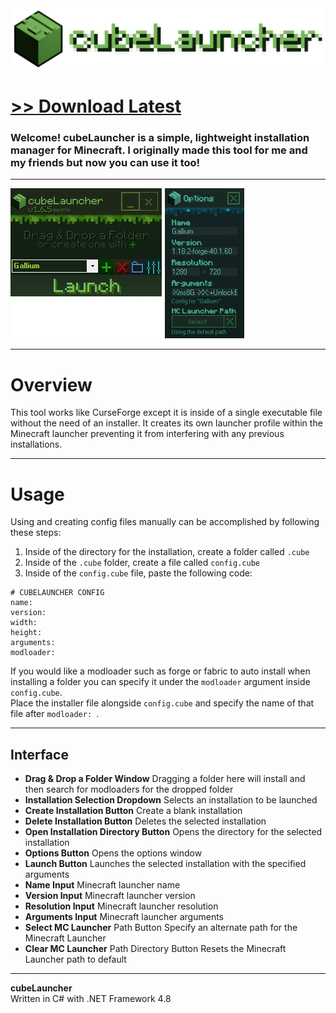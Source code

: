 <img src="assets/images/readmebanner.png">

# [<b>>> Download Latest</b>](https://github.com/o7q/cubeLauncher/releases/download/v1.6.5/cubeLauncher.exe)
<h3>Welcome! cubeLauncher is a simple, lightweight installation manager for Minecraft. I originally made this tool for me and my friends but now you can use it too!</h3>

---

<img src="assets/images/program.png">

---

# Overview
This tool works like CurseForge except it is inside of a single executable file without the need of an installer. It creates its own launcher profile within the Minecraft launcher preventing it from interfering with any previous installations.

---

# Usage
Using and creating config files manually can be accomplished by following these steps:
1. Inside of the directory for the installation, create a folder called `.cube`
2. Inside of the `.cube` folder, create a file called `config.cube`
3. Inside of the `config.cube` file, paste the following code:
```
# CUBELAUNCHER CONFIG
name: 
version: 
width: 
height: 
arguments: 
modloader: 
```

If you would like a modloader such as forge or fabric to auto install when installing a folder you can specify it under the `modloader` argument inside `config.cube`. \
Place the installer file alongside `config.cube` and specify the name of that file after `modloader: `.

---

## <b>Interface</b>
- <b>Drag & Drop a Folder Window</b> Dragging a folder here will install and then search for modloaders for the dropped folder
- <b>Installation Selection Dropdown</b> Selects an installation to be launched
- <b>Create Installation Button</b> Create a blank installation
- <b>Delete Installation Button</b> Deletes the selected installation
- <b>Open Installation Directory Button</b> Opens the directory for the selected installation
- <b>Options Button</b> Opens the options window
- <b>Launch Button</b> Launches the selected installation with the specified arguments
- <b>Name Input</b> Minecraft launcher name
- <b>Version Input</b> Minecraft launcher version
- <b>Resolution Input</b> Minecraft launcher resolution
- <b>Arguments Input</b> Minecraft launcher arguments
- <b>Select MC Launcher</b> Path Button Specify an alternate path for the Minecraft Launcher
- <b>Clear MC Launcher</b> Path Directory Button Resets the Minecraft Launcher path to default

---

<b>cubeLauncher</b> \
Written in C# with .NET Framework 4.8